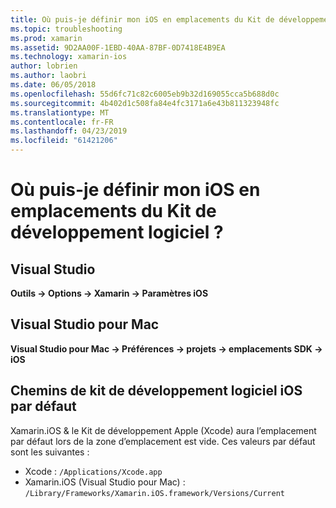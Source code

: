 ```yaml
---
title: Où puis-je définir mon iOS en emplacements du Kit de développement logiciel ?
ms.topic: troubleshooting
ms.prod: xamarin
ms.assetid: 9D2AA00F-1EBD-40AA-87BF-0D7418E4B9EA
ms.technology: xamarin-ios
author: lobrien
ms.author: laobri
ms.date: 06/05/2018
ms.openlocfilehash: 55d6fc71c82c6005eb9b32d169055cca5b688d0c
ms.sourcegitcommit: 4b402d1c508fa84e4fc3171a6e43b811323948fc
ms.translationtype: MT
ms.contentlocale: fr-FR
ms.lasthandoff: 04/23/2019
ms.locfileid: "61421206"
---
```

# <a name="where-can-i-set-my-ios-sdk-locations"></a>Où puis-je définir mon iOS en emplacements du Kit de développement logiciel ?

## <a name="visual-studio"></a>Visual Studio

**Outils -> Options -> Xamarin -> Paramètres iOS**

## <a name="visual-studio-for-mac"></a>Visual Studio pour Mac

**Visual Studio pour Mac -> Préférences -> projets -> emplacements SDK -> iOS**

## <a name="default-ios-sdk-paths"></a>Chemins de kit de développement logiciel iOS par défaut

Xamarin.iOS & le Kit de développement Apple (Xcode) aura l’emplacement par défaut lors de la zone d’emplacement est vide. Ces valeurs par défaut sont les suivantes :

- Xcode : `/Applications/Xcode.app`
- Xamarin.iOS (Visual Studio pour Mac) : `/Library/Frameworks/Xamarin.iOS.framework/Versions/Current`


